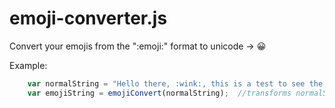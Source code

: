 # emoji-converter.js
Convert your emojis from the ":emoji:" format to unicode -> 😀 



Example:
```javascript
    var normalString = "Hello there, :wink:, this is a test to see the emojies in action :a: :b: :ab:"
    var emojiString = emojiConvert(normalString);  //transforms normalString that has :emoji: type caracters into unicode

